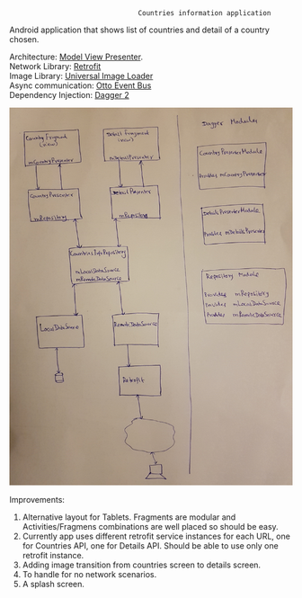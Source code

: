                                     Countries information application



Android application that shows list of countries and detail of a country chosen.

Architecture: [Model View Presenter](https://en.wikipedia.org/wiki/Model–view–presenter).                         
Network Library: [Retrofit](http://square.github.io/retrofit/)                                                                 
Image Library:  [Universal Image Loader](https://github.com/nostra13/Android-Universal-Image-Loader)                           
Async communication: [Otto Event Bus](http://square.github.io/otto/)                                                           
Dependency Injection: [Dagger 2](https://github.com/codepath/android_guides/wiki/Dependency-Injection-with-Dagger-2)           

![alt txt](https://github.com/gurappa/Countries-Info/blob/master/Countries_mvp.jpg)



Improvements:
1. Alternative layout for Tablets. Fragments are modular and Activities/Fragmens combinations are well placed so should be easy.
2. Currently app uses different retrofit service instances for each URL, one for Countries API, one for Details API. Should be able to use only one retrofit instance.
3. Adding image transition from countries screen to details screen.
4. To handle for no network scenarios.
5. A splash screen.
